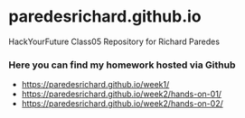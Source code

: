 # paredesrichard.github.io

HackYourFuture Class05 Repository for Richard Paredes

### Here you can find my homework hosted via Github 
- https://paredesrichard.github.io/week1/
- https://paredesrichard.github.io/week2/hands-on-01/
- https://paredesrichard.github.io/week2/hands-on-02/
